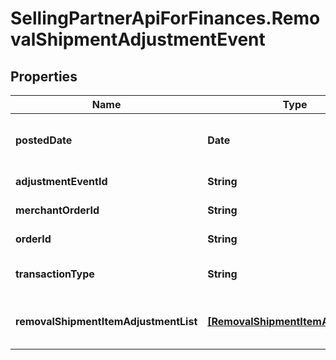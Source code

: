 # SellingPartnerApiForFinances.RemovalShipmentAdjustmentEvent

## Properties

Name | Type | Description | Notes
------------ | ------------- | ------------- | -------------
**postedDate** | **Date** | Fields with a schema type of date are in ISO 8601 date time format (for example GroupBeginDate). | [optional] 
**adjustmentEventId** | **String** | The unique identifier for the adjustment event. | [optional] 
**merchantOrderId** | **String** | The merchant removal orderId. | [optional] 
**orderId** | **String** | The orderId for shipping inventory. | [optional] 
**transactionType** | **String** | The type of removal order.  Possible values:  * WHOLESALE_LIQUIDATION. | [optional] 
**removalShipmentItemAdjustmentList** | [**[RemovalShipmentItemAdjustment]**](RemovalShipmentItemAdjustment.md) | A comma-delimited list of Removal shipmentItemAdjustment details for FBA inventory. | [optional] 



